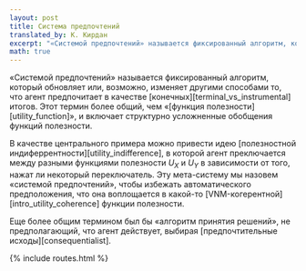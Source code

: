 ```yaml
---
layout: post
title: Система предпочтений
translated_by: К. Кирдан
excerpt: "«‎‎Системой предпочтений» называется фиксированный алгоритм, который обновляет или, возможно, изменяет другими способами то, что агент предпочитает в качестве конечных итогов. Этот термин более общий, чем «‎‎функция полезности», и включает структурно усложненные обобщения функций полезности."
math: true
---
```

«‎‎Системой предпочтений» называется фиксированный алгоритм, который обновляет или, возможно, изменяет другими способами то, что агент предпочитает в качестве [конечных][terminal_vs_instrumental] итогов. Этот термин более общий, чем «‎‎[функция полезности][utility_function]», и включает структурно усложненные обобщения функций полезности.

В качестве центрального примера можно привести идею [полезностной индиферрентности][utility_indifference], в которой агент преключается между разными функциями полезности $U_X$ и $U_Y$ в зависимости от того, нажат ли некоторый переключатель. Эту мета-систему мы назовем «‎‎системой предпочтений», чтобы избежать автоматического предположения, что она воплощается в какой-то [VNM-когерентной][intro_utility_coherence] функции полезности.

Еще более общим термином был бы «алгоритм принятия решений», не предполагающий, что агент действует, выбирая [предпочтительные исходы][consequentialist].

{% include routes.html %}
